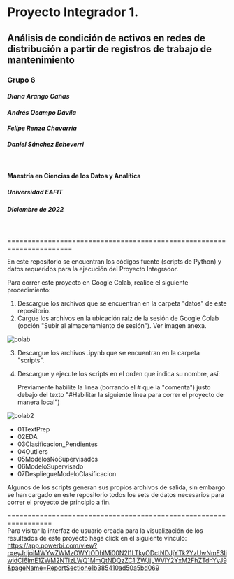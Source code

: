 # Proyecto Integrador 1. 
## Análisis de condición de activos en redes de distribución a partir de registros de trabajo de mantenimiento

### **Grupo 6**  
#### *Diana Arango Cañas*
#### *Andrés Ocampo Dávila*
#### *Felipe Renza Chavarría* 
#### *Daniel Sánchez Echeverri*

<br />

#### Maestría en Ciencias de los Datos y Analítica
##### Universidad EAFIT
##### Diciembre de 2022

<br />

======================================================================

En este repositorio se encuentran los códigos fuente (scripts de Python) y datos requeridos para la ejecución del Proyecto Integrador.


Para correr este proyecto en Google Colab, realice el siguiente procedimiento:

1. Descargue los archivos que se encuentran en la carpeta "datos" de este repositorio.
2. Cargue los archivos en la ubicación raiz de la sesión de Google Colab (opción "Subir al almacenamiento de sesión"). Ver imagen anexa.

![colab](https://user-images.githubusercontent.com/70821787/205749783-84abe7a3-48e3-416d-85b9-62bb8d06412e.png)

3. Descargue los archivos .ipynb que se encuentran en la carpeta "scripts".
4. Descargue y ejecute los scripts en el orden que indica su nombre, así:
   
   Previamente habilite la linea (borrando el # que la "comenta") justo debajo del texto "#Habilitar la siguiente línea para correr el proyecto de manera local")
   
![colab2](https://user-images.githubusercontent.com/70821787/205754338-f9c73819-8943-49f9-81c0-2911d2d77c24.png)
   
   - 01TextPrep
   - 02EDA
   - 03Clasificacion_Pendientes
   - 04Outliers
   - 05ModelosNoSupervisados
   - 06ModeloSupervisado
   - 07DespliegueModeloClasificacion
   
Algunos de los scripts generan sus propios archivos de salida, sin embargo se han cargado en este repositorio todos los sets de datos necesarios para correr el proyecto de principio a fin.

=================================================================
\
Para visitar la interfaz de usuario creada para la visualización de los resultados de este proyecto haga click en el siguiente vínculo:
https://app.powerbi.com/view?r=eyJrIjoiMWYwZWMzOWYtODhlMi00N2I1LTkyODctNDJjYTk2YzUwNmE3IiwidCI6ImE1ZWM2NTIzLWQ1MmQtNDQzZC1iZWJjLWVlY2YxM2FhZTdhYyJ9&pageName=ReportSectione1b385410ad50a5bd069
